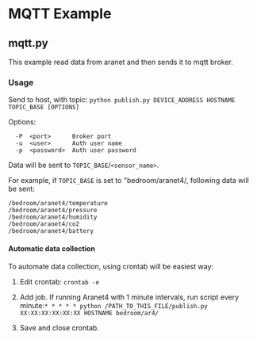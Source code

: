 # MQTT Example

## mqtt.py
This example read data from aranet and then sends it to mqtt broker.

### Usage
Send to host, with topic: `python publish.py DEVICE_ADDRESS HOSTNAME TOPIC_BASE [OPTIONS]`

Options:
```
  -P  <port>      Broker port
  -u  <user>      Auth user name
  -p  <password>  Auth user password
```

Data will be sent to `TOPIC_BASE`/`<sensor_name>`.

For example, if `TOPIC_BASE` is set to "bedroom/aranet4/, following data will be sent:
```
/bedroom/aranet4/temperature
/bedroom/aranet4/pressure
/bedroom/aranet4/humidity
/bedroom/aranet4/co2
/bedroom/aranet4/battery
```

#### Automatic data collection

To automate data collection, using crontab will be easiest way:
1. Edit crontab: `crontab -e`

2. Add job. If running Aranet4 with 1 minute intervals, run script every minute:`* * * * * python /PATH_TO_THIS_FILE/publish.py XX:XX:XX:XX:XX:XX HOSTNAME bedroom/ar4/`

3. Save and close crontab.
